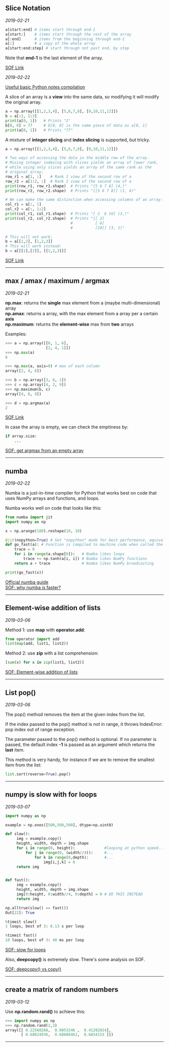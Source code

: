 ## Slice Notation

*2019-02-21*

```python
a[start:end] # items start through end-1
a[start:]    # items start through the rest of the array
a[:end]      # items from the beginning through end-1
a[:]         # a copy of the whole array
a[start:end:step] # start through not past end, by step
```

Note that **end-1** is the last element of the array.

[SOF Link](https://stackoverflow.com/questions/509211/understanding-slice-notation)

*2019-02-22*

[Useful basic Python notes compilation](http://cs231n.github.io/python-numpy-tutorial/)

A slice of an array is a **view** into the same data, so modifying it will modify the original array.
```python
a = np.array([[1,2,3,4], [5,6,7,8], [9,10,11,12]])
b = a[:2, 1:3]
print(a[0, 1])   # Prints "2"
b[0, 0] = 77     # b[0, 0] is the same piece of data as a[0, 1]
print(a[0, 1])   # Prints "77"
```

A mixture of **integer slicing** and **index slicing** is supported, but tricky.
```python
a = np.array([[1,2,3,4], [5,6,7,8], [9,10,11,12]])

# Two ways of accessing the data in the middle row of the array.
# Mixing integer indexing with slices yields an array of lower rank,
# while using only slices yields an array of the same rank as the
# original array:
row_r1 = a[1, :]    # Rank 1 view of the second row of a
row_r2 = a[1:2, :]  # Rank 2 view of the second row of a
print(row_r1, row_r1.shape)  # Prints "[5 6 7 8] (4,)"
print(row_r2, row_r2.shape)  # Prints "[[5 6 7 8]] (1, 4)"

# We can make the same distinction when accessing columns of an array:
col_r1 = a[:, 1]
col_r2 = a[:, 1:2]
print(col_r1, col_r1.shape)  # Prints "[ 2  6 10] (3,)"
print(col_r2, col_r2.shape)  # Prints "[[ 2]
                             #          [ 6]
                             #          [10]] (3, 1)"

# This will not work:
b = a[[1,2], [1,2,3]]
# This will work instead:
b = a[[[1],[2]], [[1,2,3]]]
```

[SOF Link](https://stackoverflow.com/questions/21349133/numpy-array-integer-indexing-in-more-than-one-dimension)

***

## max / amax / maximum / argmax

*2019-02-21*

**np.max**: returns the **single** max element from a (maybe multi-dimensional) array  
**np.amax**: returns a array, with the max element from a array per a certain **axis**  
**np.maximum**: returns the **element-wise** max from **two** arrays

Examples:
```python
>>> a = np.array([[0, 1, 6],
                  [2, 4, 1]])
>>> np.max(a)
6

>>> np.max(a, axis=0) # max of each column
array([2, 4, 6])

>>> b = np.array([3, 6, 1])
>>> c = np.array([4, 2, 9])
>>> np.maximum(b, c)
array([4, 6, 9])

>>> d = np.argmax(a)
2
```

[SOF Link](https://stackoverflow.com/questions/33569668/numpy-max-vs-amax-vs-maximum)

In case the array is empty, we can check the emptiness by:

```python
if array.size:
    ...
```

[SOF: get argmax from an empty array](https://stackoverflow.com/questions/46344772/valueerror-attempt-to-get-argmax-of-an-empty-sequence)

***

## numba

*2019-02-22*

Numba is a just-in-time compiler for Python that works best on code that uses NumPy arrays and functions, and loops.  

Numba works well on code that looks like this:  

```python
from numba import jit
import numpy as np

x = np.arange(100).reshape(10, 10)

@jit(nopython=True) # Set "nopython" mode for best performance, equivalent to @njit
def go_fast(a): # Function is compiled to machine code when called the first time
    trace = 0
    for i in range(a.shape[0]):   # Numba likes loops
        trace += np.tanh(a[i, i]) # Numba likes NumPy functions
    return a + trace              # Numba likes NumPy broadcasting

print(go_fast(x))
```

[Official numba guide](https://numba.pydata.org/numba-doc/latest/user/5minguide.html)  
[SOF: why numba is faster?](https://stackoverflow.com/questions/25950943/why-is-numba-faster-than-numpy-here)

***

## Element-wise addition of lists

*2019-03-06*

Method 1: use **map** with **operator.add**:

```python
from operator import add
list(map(add, list1, list2))
```

Method 2: use **zip** with a list comprehension:

```python
[sum(x) for x in zip(list1, list2)]
```

[SOF: Element-wise addition of lists](https://stackoverflow.com/questions/18713321/element-wise-addition-of-2-lists)

***

## List pop()

*2019-03-06*

The pop() method removes the item at the given index from the list.

If the index passed to the pop() method is not in range, it throws IndexError: pop index out of range exception.

The parameter passed to the pop() method is optional. If no parameter is passed, the default index **-1** is passed as an argument which returns the **last** item.

This method is very handy, for instance if we are to remove the smallest item from the list:

```python
list.sort(reverse=True).pop()
```

***

## numpy is slow with for loops

*2019-03-07*

```python
import numpy as np

example = np.ones([500,500,500], dtype=np.uint8)

def slow():
     img = example.copy()
     height, width, depth = img.shape
     for i in range(0, height):             #looping at python speed...
         for j in range(0, (width//4)):     #...
             for k in range(0,depth):       #...
                 img[i,j,k] = 0
     return img


def fast():
     img = example.copy()
     height, width, depth = img.shape
     img[0:height, 0:width//4, 0:depth] = 0 # DO THIS INSTEAD
     return img 

np.alltrue(slow() == fast())
Out[22]: True

%timeit slow()
1 loops, best of 3: 6.13 s per loop

%timeit fast()
10 loops, best of 3: 40 ms per loop
```

[SOF: slow for loops](https://stackoverflow.com/questions/26445153/iterations-through-pixels-in-an-image-are-terribly-slow-with-python-opencv)

Also, **deepcopy()** is extremely slow. There's some analysis on SOF.

[SOF: deepcopy() vs copy()](https://stackoverflow.com/questions/24756712/deepcopy-is-extremely-slow/29385667#29385667)

***

## create a matrix of random numbers

*2019-03-12*

Use **np.random.rand()** to achieve this:

```python
>>> import numpy as np
>>> np.random.rand(2,3)
array([[ 0.22568268,  0.0053246 ,  0.41282024],
       [ 0.68824936,  0.68086462,  0.6854153 ]])
```

***

